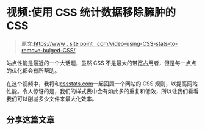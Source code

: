 # 视频:使用 CSS 统计数据移除臃肿的 CSS

> 原文:[https://www . site point . com/video-using-CSS-stats-to-remove-bulged-CSS/](https://www.sitepoint.com/video-using-css-stats-to-remove-bloated-css/)

站点性能是最近的一个大话题，虽然 CSS 不是最大的带宽占用者，但是每一点点的优化都会有所帮助。

在这个视频中，我将和[cssstats.com](http://cssstats.com/)一起回顾一个网站的 CSS 规则，以提高网站性能。令人惊讶的是，我们的样式表中会有如此多的重复和低效，所以让我们看看我们可以削减多少文件来最大化效率。

## 分享这篇文章